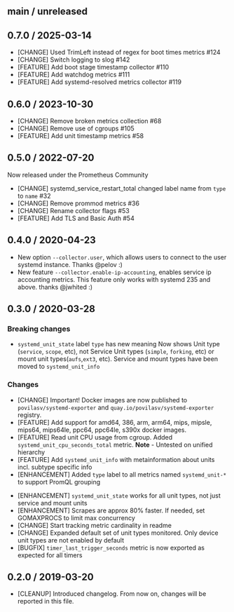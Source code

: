 ## main / unreleased

## 0.7.0 / 2025-03-14

* [CHANGE] Used TrimLeft instead of regex for boot times metrics #124
* [CHANGE] Switch logging to slog #142
* [FEATURE] Add boot stage timestamp collector #110
* [FEATURE] Add watchdog metrics #111
* [FEATURE] Add systemd-resolved metrics collector #119

## 0.6.0 / 2023-10-30

* [CHANGE] Remove broken metrics collection #68
* [CHANGE] Remove use of cgroups #105
* [FEATURE] Add unit timestamp metrics #58

## 0.5.0 / 2022-07-20

Now released under the Prometheus Community

* [CHANGE] systemd_service_restart_total changed label name from `type` to `name` #32
* [CHANGE] Remove prommod metrics #36
* [CHANGE] Rename collector flags #53
* [FEATURE] Add TLS and Basic Auth #54

## 0.4.0 / 2020-04-23

* New option `--collector.user`, which allows users to connect to the user systemd instance. Thanks @pelov :)
* New feature `--collector.enable-ip-accounting`, enables service ip accounting metrics. This feature only works with systemd 235 and above. thanks @jwhited :)

## 0.3.0 / 2020-03-28

### **Breaking changes**

* `systemd_unit_state` label `type` has new meaning
   Now shows Unit type (`service`, `scope`, etc), not Service Unit types (`simple`, `forking`, etc)
   or mount unit types(`aufs`,`ext3`, etc). Service and mount types have been moved to `systemd_unit_info` 

### Changes
- [CHANGE] Important! Docker images are now published to `povilasv/systemd-exporter` and `quay.io/povilasv/systemd-exporter` registry.
- [FEATURE] Add support for amd64, 386, arm, arm64, mips, mipsle, mips64, mips64le, ppc64, ppc64le, s390x docker images.
- [FEATURE] Read unit CPU usage from cgroup. Added `systemd_unit_cpu_seconds_total` metric. **Note** - Untested on unified hierarchy
- [FEATURE] Add `systemd_unit_info` with metainformation about units incl. subtype specific info
- [ENHANCEMENT] Added `type` label to all metrics named `systemd_unit-*` to support PromQL grouping
* [ENHANCEMENT] `systemd_unit_state` works for all unit types, not just service and mount units
* [ENHANCEMENT] Scrapes are approx 80% faster. If needed, set GOMAXPROCS to limit max concurrency
* [CHANGE] Start tracking metric cardinality in readme
* [CHANGE] Expanded default set of unit types monitored. Only device unit types are not enabled by default
* [BUGFIX] `timer_last_trigger_seconds` metric is now exported as expected for all timers

## 0.2.0 / 2019-03-20

* [CLEANUP] Introduced changelog. From now on, changes will be reported in this file.
